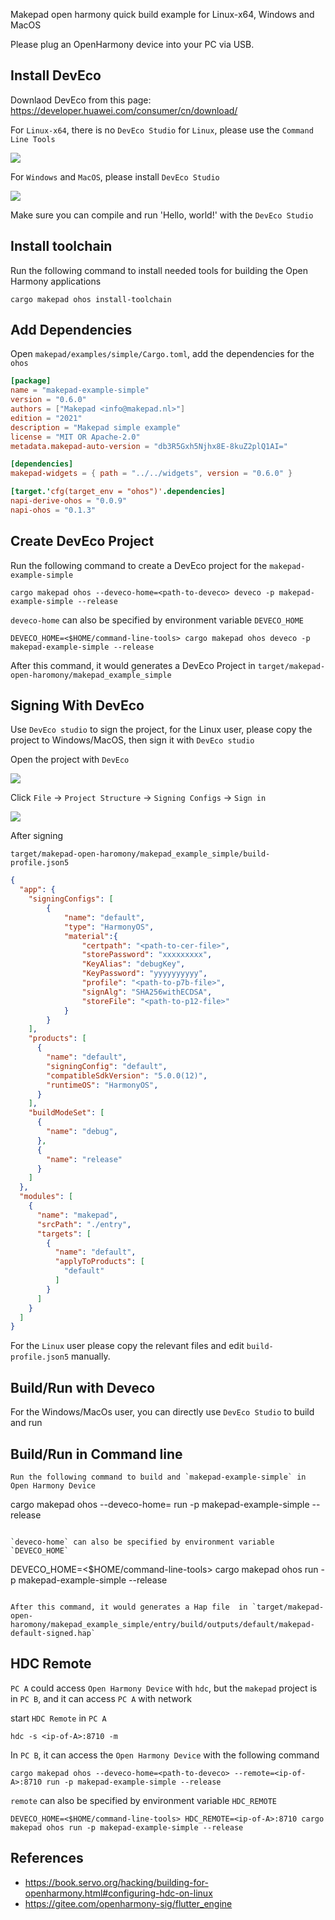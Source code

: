 Makepad open harmony quick build example for Linux-x64, Windows and MacOS

Please plug an OpenHarmony device into your PC via USB.

## Install DevEco
Downlaod DevEco from this page: <https://developer.huawei.com/consumer/cn/download/>

For `Linux-x64`, there is no `DevEco Studio` for `Linux`, please use the `Command Line Tools`

![](./pic/command-line.png)


For `Windows` and `MacOS`, please install `DevEco Studio`

![](./pic/deveco-studio.png)

Make sure you can compile and run 'Hello, world!' with the `DevEco Studio`


## Install toolchain

Run the following command to install needed tools for building the Open Harmony applications

```
cargo makepad ohos install-toolchain
```

## Add Dependencies
Open `makepad/examples/simple/Cargo.toml`, add the dependencies for the `ohos`
```toml
[package]
name = "makepad-example-simple"
version = "0.6.0"
authors = ["Makepad <info@makepad.nl>"]
edition = "2021"
description = "Makepad simple example"
license = "MIT OR Apache-2.0"
metadata.makepad-auto-version = "db3R5Gxh5Njhx8E-8kuZ2plQ1AI="

[dependencies]
makepad-widgets = { path = "../../widgets", version = "0.6.0" }

[target.'cfg(target_env = "ohos")'.dependencies]
napi-derive-ohos = "0.0.9"
napi-ohos = "0.1.3"
```

## Create DevEco Project

Run the following command to create a DevEco project for the `makepad-example-simple`

```
cargo makepad ohos --deveco-home=<path-to-deveco> deveco -p makepad-example-simple --release
```

`deveco-home` can also be specified by environment variable `DEVECO_HOME`
```
DEVECO_HOME=<$HOME/command-line-tools> cargo makepad ohos deveco -p makepad-example-simple --release
```

After this command, it would generates a DevEco Project in `target/makepad-open-haromony/makepad_example_simple`

## Signing With DevEco
Use `DevEco studio` to sign the project, for the Linux user, please copy the project to Windows/MacOS, then sign it with `DevEco studio`

Open the project with `DevEco`

![](./pic/open-prj.png)

Click `File` -> `Project Structure` -> `Signing Configs` -> `Sign in`

![](./pic/signing.png)

After signing

`target/makepad-open-haromony/makepad_example_simple/build-profile.json5`
```json
{
  "app": {
    "signingConfigs": [
        {
            "name": "default",
            "type": "HarmonyOS",
            "material":{
                "certpath": "<path-to-cer-file>",
                "storePassword": "xxxxxxxxx",
                "KeyAlias": "debugKey",
                "KeyPassword": "yyyyyyyyyy",
                "profile": "<path-to-p7b-file>",
                "signAlg": "SHA256withECDSA",
                "storeFile": "<path-to-p12-file>"
            }
        }
    ],
    "products": [
      {
        "name": "default",
        "signingConfig": "default",
        "compatibleSdkVersion": "5.0.0(12)",
        "runtimeOS": "HarmonyOS",
      }
    ],
    "buildModeSet": [
      {
        "name": "debug",
      },
      {
        "name": "release"
      }
    ]
  },
  "modules": [
    {
      "name": "makepad",
      "srcPath": "./entry",
      "targets": [
        {
          "name": "default",
          "applyToProducts": [
            "default"
          ]
        }
      ]
    }
  ]
}
```

For the `Linux` user please copy the relevant files and edit `build-profile.json5` manually.

## Build/Run with Deveco
For the Windows/MacOs user, you can directly use `DevEco Studio`  to build and run

## Build/Run in Command line
```
Run the following command to build and `makepad-example-simple` in Open Harmony Device

```
cargo makepad ohos --deveco-home=<path-to-deveco> run -p makepad-example-simple --release
```

`deveco-home` can also be specified by environment variable `DEVECO_HOME`
```
DEVECO_HOME=<$HOME/command-line-tools> cargo makepad ohos run -p makepad-example-simple --release
```

After this command, it would generates a Hap file  in `target/makepad-open-haromony/makepad_example_simple/entry/build/outputs/default/makepad-default-signed.hap`

```

## HDC Remote

`PC A` could access `Open Harmony Device` with `hdc`, but the `makepad` project is in `PC B`, and it can access `PC A` with network

start `HDC Remote` in `PC A`
```
hdc -s <ip-of-A>:8710 -m
```

In `PC B`, it can access the `Open Harmony Device` with the following command
```
cargo makepad ohos --deveco-home=<path-to-deveco> --remote=<ip-of-A>:8710 run -p makepad-example-simple --release
```
`remote` can also be specified by environment variable `HDC_REMOTE`

```
DEVECO_HOME=<$HOME/command-line-tools> HDC_REMOTE=<ip-of-A>:8710 cargo makepad ohos run -p makepad-example-simple --release
```




## References
- <https://book.servo.org/hacking/building-for-openharmony.html#configuring-hdc-on-linux>
- <https://gitee.com/openharmony-sig/flutter_engine>